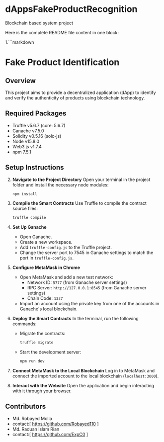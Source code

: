# dAppsFakeProductRecognition
Blockchain based system project

Here is the complete README file content in one block:

1.```markdown
# Fake Product Identification

## Overview
This project aims to provide a decentralized application (dApp) to identify and verify the authenticity of products using blockchain technology.

## Required Packages
- Truffle v5.6.7 (core: 5.6.7)
- Ganache v7.5.0
- Solidity v0.5.16 (solc-js)
- Node v15.8.0
- Web3.js v1.7.4
- npm 7.5.1

## Setup Instructions



2. **Navigate to the Project Directory**
   Open your terminal in the project folder and install the necessary node modules:
   ```bash
   npm install
   ```

3. **Compile the Smart Contracts**
   Use Truffle to compile the contract source files:
   ```bash
   truffle compile
   ```

4. **Set Up Ganache**
   - Open Ganache.
   - Create a new workspace.
   - Add `truffle-config.js` to the Truffle project.
   - Change the server port to 7545 in Ganache settings to match the port in `truffle-config.js`.

5. **Configure MetaMask in Chrome**
   - Open MetaMask and add a new test network:
     - Network ID: `5777` (from Ganache server settings)
     - RPC Server: `http://127.0.0.1:8545` (from Ganache server settings)
     - Chain Code: `1337`
   - Import an account using the private key from one of the accounts in Ganache's local blockchain.

6. **Deploy the Smart Contracts**
   In the terminal, run the following commands:
   - Migrate the contracts:
     ```bash
     truffle migrate
     ```
   - Start the development server:
     ```bash
     npm run dev
     ```

7. **Connect MetaMask to the Local Blockchain**
   Log in to MetaMask and connect the imported account to the local blockchain (`localhost:3000`).

8. **Interact with the Website**
   Open the application and begin interacting with it through your browser.

## Contributors
- Md. Robayed Molla
- contact:[ https://github.com/Robayed110 ]
- Md. Raduan Islam Rian
- contact:[ https://github.com/ExpC0 ]


